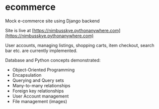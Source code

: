 # ecommerce
Mock e-commerce site using Django backend

Site is live at [https://nimbusskye.pythonanywhere.com](https://nimbusskye.pythonanywhere.com)

User accounts, managing listings, shopping carts, item checkout, search bar etc. are currently implemented.

Database and Python concepts demonstrated:  
* Object-Oriented Programming  
* Encapsulation  
* Querying and Query sets  
* Many-to-many relationships  
* Foreign key relationships  
* User Account management  
* File management (images)
